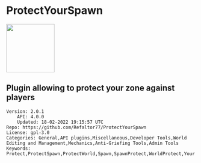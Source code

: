 # ProtectYourSpawn
<img src="https://raw.githubusercontent.com/Refaltor77/ProtectYourSpawn/10f05363678b6f82c0ad7d0aa885566b361611cb/logo.png" width="128" height="128" />

## Plugin allowing to protect your zone against players
```properties
Version: 2.0.1
    API: 4.0.0
    Updated: 18-02-2022 19:15:57 UTC
Repo: https://github.com/Refaltor77/ProtectYourSpawn
License: gpl-3.0
Categories: General,API plugins,Miscellaneous,Developer Tools,World Editing and Management,Mechanics,Anti-Griefing Tools,Admin Tools
Keywords: Protect,ProtectSpawn,ProtectWorld,Spawn,SpawnProtect,WorldProtect,Your
```